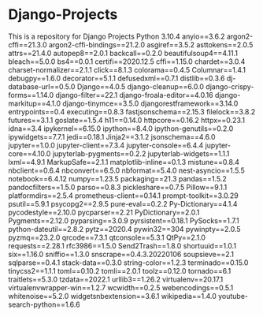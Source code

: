 # Django-Projects
This is a repository for Django Projects
Python 3.10.4
anyio==3.6.2
argon2-cffi==21.3.0
argon2-cffi-bindings==21.2.0
asgiref==3.5.2
asttokens==2.0.5
attrs==21.4.0
autopep8==2.0.1
backcall==0.2.0
beautifulsoup4==4.11.1
bleach==5.0.0
bs4==0.0.1
certifi==2020.12.5
cffi==1.15.0
chardet==3.0.4
charset-normalizer==2.1.1
click==8.1.3
colorama==0.4.5
Columnar==1.4.1
debugpy==1.6.0
decorator==5.1.1
defusedxml==0.7.1
distlib==0.3.6
dj-database-url==0.5.0
Django==4.0.5
django-cleanup==6.0.0
django-crispy-forms==1.14.0
django-filter==22.1
django-froala-editor==4.0.16
django-markitup==4.1.0
django-tinymce==3.5.0
djangorestframework==3.14.0
entrypoints==0.4
executing==0.8.3
fastjsonschema==2.15.3
filelock==3.8.2
futures==3.1.1
goslate==1.5.4
h11==0.14.0
httpcore==0.16.2
httpx==0.23.1
idna==3.4
ipykernel==6.15.0
ipython==8.4.0
ipython-genutils==0.2.0
ipywidgets==7.7.1
jedi==0.18.1
Jinja2==3.1.2
jsonschema==4.6.0
jupyter==1.0.0
jupyter-client==7.3.4
jupyter-console==6.4.4
jupyter-core==4.10.0
jupyterlab-pygments==0.2.2
jupyterlab-widgets==1.1.1
lxml==4.9.1
MarkupSafe==2.1.1
matplotlib-inline==0.1.3
mistune==0.8.4
nbclient==0.6.4
nbconvert==6.5.0
nbformat==5.4.0
nest-asyncio==1.5.5
notebook==6.4.12
numpy==1.23.5
packaging==21.3
pandas==1.5.2
pandocfilters==1.5.0
parso==0.8.3
pickleshare==0.7.5
Pillow==9.1.1
platformdirs==2.5.4
prometheus-client==0.14.1
prompt-toolkit==3.0.29
psutil==5.9.1
psycopg2==2.9.5
pure-eval==0.2.2
Py-Dictionary==4.1.4
pycodestyle==2.10.0
pycparser==2.21
PyDictionary==2.0.1
Pygments==2.12.0
pyparsing==3.0.9
pyrsistent==0.18.1
PySocks==1.7.1
python-dateutil==2.8.2
pytz==2020.4
pywin32==304
pywinpty==2.0.5
pyzmq==23.2.0
qrcode==7.3.1
qtconsole==5.3.1
QtPy==2.1.0
requests==2.28.1
rfc3986==1.5.0
Send2Trash==1.8.0
shortuuid==1.0.1
six==1.16.0
sniffio==1.3.0
snscrape==0.4.3.20220106
soupsieve==2.1
sqlparse==0.4.1
stack-data==0.3.0
string-color==1.2.3
terminado==0.15.0
tinycss2==1.1.1
toml==0.10.2
tomli==2.0.1
toolz==0.12.0
tornado==6.1
traitlets==5.3.0
tzdata==2022.1
urllib3==1.26.2
virtualenv==20.17.1
virtualenvwrapper-win==1.2.7
wcwidth==0.2.5
webencodings==0.5.1
whitenoise==5.2.0
widgetsnbextension==3.6.1
wikipedia==1.4.0
youtube-search-python==1.6.6
